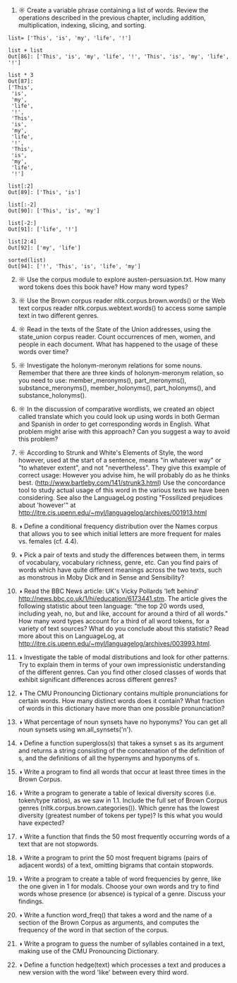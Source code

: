 1. ☼ Create a variable phrase containing a list of words. Review the operations described in the previous chapter, including addition, multiplication, indexing, slicing, and sorting.

``` 
list= ['This', 'is', 'my', 'life', '!']

list + list
Out[86]: ['This', 'is', 'my', 'life', '!', 'This', 'is', 'my', 'life', '!']

list * 3
Out[87]: 
['This',
 'is',
 'my',
 'life',
 '!',
 'This',
 'is',
 'my',
 'life',
 '!',
 'This',
 'is',
 'my',
 'life',
 '!']
 
list[:2]
Out[89]: ['This', 'is']

list[:-2]
Out[90]: ['This', 'is', 'my']

list[-2:]
Out[91]: ['life', '!']

list[2:4]
Out[92]: ['my', 'life']

sorted(list)
Out[94]: ['!', 'This', 'is', 'life', 'my']

```

2. ☼ Use the corpus module to explore austen-persuasion.txt. How many word tokens does this book have? How many word types?

3. ☼ Use the Brown corpus reader nltk.corpus.brown.words() or the Web text corpus reader nltk.corpus.webtext.words() to access some sample text in two different genres.

4. ☼ Read in the texts of the State of the Union addresses, using the state_union corpus reader. Count occurrences of men, women, and people in each document. What has happened to the usage of these words over time?

5. ☼ Investigate the holonym-meronym relations for some nouns. Remember that there are three kinds of holonym-meronym relation, so you need to use: member_meronyms(), part_meronyms(),  substance_meronyms(), member_holonyms(), part_holonyms(), and substance_holonyms().

6. ☼ In the discussion of comparative wordlists, we created an object called translate which you could look up using words in both German and Spanish in order to get corresponding words in English. What problem might arise with this approach? Can you suggest a way to avoid this problem?

7. ☼ According to Strunk and White's Elements of Style, the word however, used at the start of a sentence, means "in whatever way" or "to whatever extent", and not "nevertheless". They give this example of correct usage: However you advise him, he will probably do as he thinks best. (http://www.bartleby.com/141/strunk3.html) Use the concordance tool to study actual usage of this word in the various texts we have been considering. See also the LanguageLog posting "Fossilized prejudices about 'however'" at  http://itre.cis.upenn.edu/~myl/languagelog/archives/001913.html

8. ◑ Define a conditional frequency distribution over the Names corpus that allows you to see which initial letters are more frequent for males vs. females (cf. 4.4).

9. ◑ Pick a pair of texts and study the differences between them, in terms of vocabulary, vocabulary richness, genre, etc. Can you find pairs of words which have quite different meanings across the two texts, such as monstrous in Moby Dick and in Sense and Sensibility?

10. ◑ Read the BBC News article: UK's Vicky Pollards 'left behind' http://news.bbc.co.uk/1/hi/education/6173441.stm. The article gives the following statistic about teen language: "the top 20 words used, including yeah, no, but and like, account for around a third of all words." How many word types account for a third of all word tokens, for a variety of text sources? What do you conclude about this statistic? Read more about this on LanguageLog, at http://itre.cis.upenn.edu/~myl/languagelog/archives/003993.html.

11. ◑ Investigate the table of modal distributions and look for other patterns. Try to explain them in terms of your own impressionistic understanding of the different genres. Can you find other closed classes of words that exhibit significant differences across different genres?

12. ◑ The CMU Pronouncing Dictionary contains multiple pronunciations for certain words. How many distinct words does it contain? What fraction of words in this dictionary have more than one possible pronunciation?

13. ◑ What percentage of noun synsets have no hyponyms? You can get all noun synsets using wn.all_synsets('n').

14. ◑ Define a function supergloss(s) that takes a synset s as its argument and returns a string consisting of the concatenation of the definition of s, and the definitions of all the hypernyms and hyponyms of s.

15. ◑ Write a program to find all words that occur at least three times in the Brown Corpus.

16. ◑ Write a program to generate a table of lexical diversity scores (i.e. token/type ratios), as we saw in 1.1. Include the full set of Brown Corpus genres (nltk.corpus.brown.categories()). Which genre has the lowest diversity (greatest number of tokens per type)? Is this what you would have expected?

17. ◑ Write a function that finds the 50 most frequently occurring words of a text that are not stopwords.

18. ◑ Write a program to print the 50 most frequent bigrams (pairs of adjacent words) of a text, omitting bigrams that contain stopwords.

19. ◑ Write a program to create a table of word frequencies by genre, like the one given in 1 for modals. Choose your own words and try to find words whose presence (or absence) is typical of a genre. Discuss your findings.

20. ◑ Write a function word_freq() that takes a word and the name of a section of the Brown Corpus as arguments, and computes the frequency of the word in that section of the corpus.

21. ◑ Write a program to guess the number of syllables contained in a text, making use of the CMU Pronouncing Dictionary.

22. ◑ Define a function hedge(text) which processes a text and produces a new version with the word 'like' between every third word.
